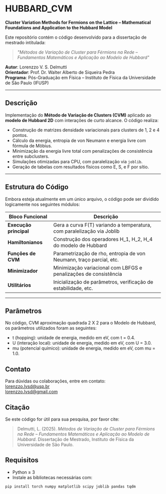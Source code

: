# HUBBARD_CVM

**Cluster Variation Methods for Fermions on the Lattice – Mathematical Foundations and Application to the Hubbard Model**

Este repositório contém o código desenvolvido para a dissertação de mestrado intitulada:

> _"Métodos de Variação de Cluster para Férmions na Rede – Fundamentos Matemáticos e Aplicação ao Modelo de Hubbard"_

**Autor**: Lorenzzo V. S. Delmutti  
**Orientador**: Prof. Dr. Walter Alberto de Siqueira Pedra  
**Programa**: Pós-Graduação em Física – Instituto de Física da Universidade de São Paulo (IFUSP)

---

## Descrição

Implementação do **Método de Variação de Clusters (CVM)** aplicado ao **modelo de Hubbard 2D** com interações de curto alcance. O código realiza:

- Construção de matrizes densidade variacionais para clusters de 1, 2 e 4 pontos.
- Cálculo da energia, entropia de von Neumann e energia livre com fórmula de Möbius.
- Minimização da energia livre total com penalizações de consistência entre subclusters.
- Simulações otimizadas para CPU, com paralelização via `joblib`.
- Geração de tabelas com resultados físicos como E, S, e F por sítio.

---

## Estrutura do Código

Embora esteja atualmente em um único arquivo, o código pode ser dividido logicamente nos seguintes módulos:

| Bloco Funcional              | Descrição                                                                 |
|-----------------------------|---------------------------------------------------------------------------|
| **Execução principal**       | Gera a curva F(T) variando a temperatura, com paralelização via Joblib |
| **Hamiltonianos**            | Construção dos operadores H_1, H_2, H_4 do modelo de Hubbard |
| **Funções de CVM**           | Parametrização de rho, entropia de von Neumann, traço parcial, etc. |
| **Minimizador**              | Minimização variacional com LBFGS e penalizações de consistência         |
| **Utilitários**              | Inicialização de parâmetros, verificação de estabilidade, etc.           |

---

## Parâmetros

No código, CVM aproximação quadrada 2 X 2 para o Modelo de Hubbard, os parâmetros utilizados foram as seguintes:


- t (hopping): unidade de energia, medido em eV, com t = 0.4.
- U (interação local): unidade de energia, medido em eV, com U = 3.0.
- mu (potencial químico): unidade de energia, medido em eV, com mu = 1.0.


## Contato

Para dúvidas ou colaborações, entre em contato:  
lorenzzo.lvsd@usp.br  
lorenzzo.lvsd@gmail.com



## Citação

Se este código for útil para sua pesquisa, por favor cite:

> Delmutti, L. (2025). _Métodos de Variação de Cluster para Férmions na Rede – Fundamentos Matemáticos e Aplicação ao Modelo de Hubbard_. Dissertação de Mestrado, Instituto de Física da Universidade de São Paulo.


## Requisitos

- Python ≥ 3  
- Instale as bibliotecas necessárias com:

```bash
pip install torch numpy matplotlib scipy joblib pandas tqdm


